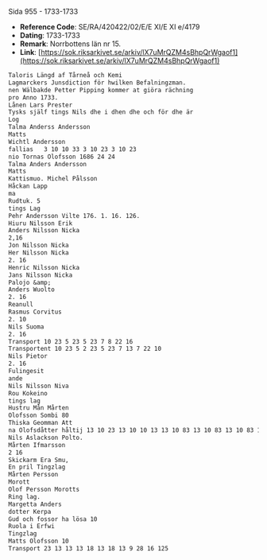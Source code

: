Sida 955 - 1733-1733

- **Reference Code**: SE/RA/420422/02/E/E XI/E XI e/4179
- **Dating**: 1733-1733
- **Remark**: Norrbottens län nr 15.
- **Link**: [https://sok.riksarkivet.se/arkiv/lX7uMrQZM4sBhpQrWgaof1](https://sok.riksarkivet.se/arkiv/lX7uMrQZM4sBhpQrWgaof1)

```txt linenums="1"
Taloris Längd af Tårneå och Kemi
Lagmarckers Junsdiction för hwilken Befalningzman.
nen Wälbakde Petter Pipping kommer at giöra rächning
pro Anno 1733.
Lånen Lars Prester
Tysks själf tings Nils dhe i dhen dhe och för dhe är
Log
Talma Anderss Andersson
Matts
Wichtl Andersson
fallias   3 10 10 33 3 10 23 3 10 23
nio Tornas Olofsson 1686 24 24
Talma Anders Andersson
Matts
Kattismuo. Michel Pålsson
Håckan Lapp
ma
Rudtuk. 5
tings Lag
Pehr Andersson Vilte 176. 1. 16. 126.
Hiuru Nilsson Erik
Anders Nilsson Nicka
2,16
Jon Nilsson Nicka
Her Nilsson Nicka
2. 16
Henric Nilsson Nicka
Jans Nilsson Nicka
Palojo &amp;
Anders Wuolto
2. 16
Reanull
Rasmus Corvitus
2. 10
Nils Suoma
2. 16
Transport 10 23 5 23 5 23 7 8 22 16
Transportent 10 23 5 2 23 5 23 7 13 7 22 10
Nils Pietor
2. 16
Fulingesit
ande
Nils Nilsson Niva
Rou Kokeino
tings lag
Hustru Mån Mårten
Olofsson Sombi 80
Thiska Geomman Att
na Olofsdåtter håltij 13 10 23 13 10 10 13 13 10 83 13 10 83 13 10 83 13 13 10 13 13 10 13 1
Nils Aslackson Polto.
Mårten Ifmarsson
2 16
Skickarm Era Smu,
En pril Tingzlag
Mårten Persson
Morott
Olof Persson Morotts
Ring lag.
Margetta Anders
dotter Kerpa
Gud och fossor ha lösa 10
Ruola i Erfwi
Tingzlag
Matts Olofsson 10
Transport 23 13 13 13 18 13 18 13 9 28 16 125
```
